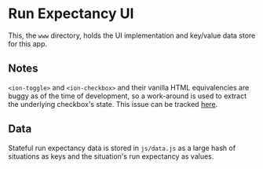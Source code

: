 # Run Expectancy UI

This, the `www` directory, holds the UI implementation
and key/value data store for this app.

## Notes

`<ion-toggle>` and `<ion-checkbox>` and their vanilla HTML
equivalencies are buggy as of the time of development,
so a work-around is used to extract the underlying
checkbox's state. This issue can be tracked
[here](https://github.com/driftyco/ionic/issues/1349).

## Data

Stateful run expectancy data is stored in `js/data.js`
as a large hash of situations as keys and the situation's
run expectancy as values.
